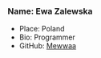 ### Name: Ewa Zalewska
- Place: Poland
- Bio: Programmer
- GitHub: [Mewwaa](https://github.com/Mewwaa)
